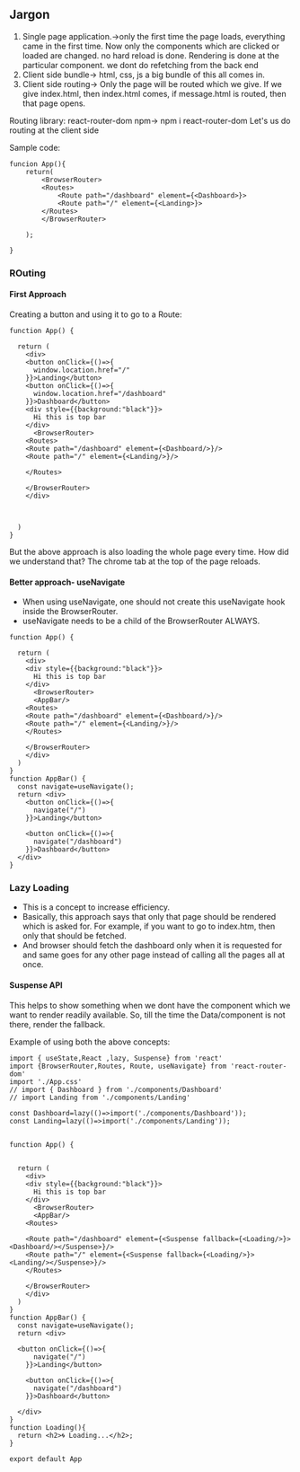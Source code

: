 ## Jargon
1. Single page application.->only the first time the page loads, everything came in the first time. Now only the components which are clicked or loaded are changed. no hard reload is done. Rendering is done at the particular component. we dont do refetching from the back end
2. Client side bundle-> html, css, js a big bundle of this all comes in.
3. Client side routing-> Only the page will be routed which we give. If we give index.html, then index.html comes, if message.html is routed, then that page opens.

Routing library: react-router-dom 
npm-> npm i react-router-dom
Let's us do routing at the client side

Sample code:
```
funcion App(){
    return(
        <BrowserRouter>
        <Routes>
            <Route path="/dashboard" element={<Dashboard>}>
            <Route path="/" element={<Landing>}>
        </Routes>
        </BrowserRouter>

    );

}

```
### ROuting
#### First Approach
Creating a button and using it to go to a Route:
```
function App() {
 
  return (
    <div>
    <button onClick={()=>{
      window.location.href="/"
    }}>Landing</button>
    <button onClick={()=>{
      window.location.href="/dashboard"
    }}>Dashboard</button> 
    <div style={{background:"black"}}>
      Hi this is top bar
    </div>  
      <BrowserRouter>
    <Routes>
    <Route path="/dashboard" element={<Dashboard/>}/>
    <Route path="/" element={<Landing/>}/>

    </Routes>

    </BrowserRouter>
    </div>
    
     

  )
}
```
But the above approach is also loading the whole page every time. How did we understand that? The chrome tab at the top of the page reloads.

#### Better approach- useNavigate
- When using useNavigate, one should not create this useNavigate hook inside the BrowserRouter.
- useNavigate needs to be a child of the BrowserRouter ALWAYS.
```
function App() {
  
  return (
    <div>
    <div style={{background:"black"}}>
      Hi this is top bar
    </div>  
      <BrowserRouter>
      <AppBar/>
    <Routes>
    <Route path="/dashboard" element={<Dashboard/>}/>
    <Route path="/" element={<Landing/>}/>
    </Routes>

    </BrowserRouter>
    </div>
  )
}
function AppBar() {
  const navigate=useNavigate();
  return <div>
    <button onClick={()=>{
      navigate("/")
    }}>Landing</button>

    <button onClick={()=>{
      navigate("/dashboard")
    }}>Dashboard</button> 
  </div>
}
```

### Lazy Loading
- This is a concept to increase efficiency.
- Basically, this approach says that only that page should be rendered which is asked for. For example, if you want to go to index.htm, then only that should be fetched. 
- And browser should fetch the dashboard only when it is requested for and same goes for any other page instead of calling all the pages all at once.

#### Suspense API
This helps to show something when we dont have the component which we want to render readily available.
So, till the time the Data/component is not there, render the fallback.

Example of using both the above concepts:
```
import { useState,React ,lazy, Suspense} from 'react'
import {BrowserRouter,Routes, Route, useNavigate} from 'react-router-dom'
import './App.css'
// import { Dashboard } from './components/Dashboard'
// import Landing from './components/Landing'

const Dashboard=lazy(()=>import('./components/Dashboard'));
const Landing=lazy(()=>import('./components/Landing'));


function App() {
  
  
  return (
    <div>
    <div style={{background:"black"}}>
      Hi this is top bar
    </div>  
      <BrowserRouter>
      <AppBar/>
    <Routes>

    <Route path="/dashboard" element={<Suspense fallback={<Loading/>}><Dashboard/></Suspense>}/>
    <Route path="/" element={<Suspense fallback={<Loading/>}><Landing/></Suspense>}/>
    </Routes>

    </BrowserRouter>
    </div>
  )
}
function AppBar() {
  const navigate=useNavigate();
  return <div>
  
  <button onClick={()=>{
      navigate("/")
    }}>Landing</button>

    <button onClick={()=>{
      navigate("/dashboard")
    }}>Dashboard</button> 

  </div>
}
function Loading(){
  return <h2>🌀 Loading...</h2>;
}

export default App

```


